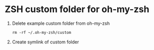 # ZSH custom folder for oh-my-zsh

1. Delete example custom folder from oh-my-zsh

    ```rm -rf ~/.oh-my-zsh/custom```

2. Create symlink of custom folder

    ```$ ln -s {absolute_path_to_repo}/dotfiles/zsh/custom ~/.oh-my-zsh
